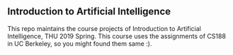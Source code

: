 ## Introduction to Artificial Intelligence

This repo maintains the course projects of Introduction to Artificial Intelligence, THU 2019 Spring. This course uses the assignments of CS188 in UC Berkeley, so you might found them same :).

